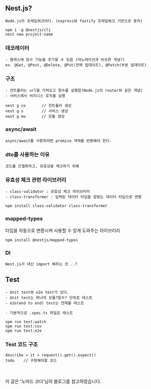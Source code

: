 ## Nest.js?
    Node.js의 프레임워크이다. (express와 fastify 프레임워크 기반으로 동작)

```
npm i -g @nestjs/cli
nest new project-name
```

### 데코레이터
    - 클래스에 함수 기능을 추가할 수 있음 (어노테이션과 비슷한 개념?)
    ex. @Get, @Post, @Delete, @Put(전체 업데이트), @Patch(부분 업데이트)

### 구조
    - 컨트롤러는 url을 가져오고 함수를 실행함(Node.js의 router와 같은 개념)
    - 서비스에서 비지니스 로직을 실행
```
nest g co		// 컨트롤러 생성
nest g s		// 서비스 생성
nest g mo       // 모듈 생성
```

### async/await
    async/await를 사용하려면 promise 객체를 반환해야 한다.

### dto를 사용하는 이유
    코드를 간결화하고, 유효성을 체크하기 위해

### 유효성 체크 관련 라이브러리
    - class-validator : 유효성 체크 라이브러리
    - class-transformer : 입력된 데이터 타입을 알맞는 데이터 타입으로 변환
```
npm install class-validator class-transformer
```

### mapped-types
타입을 자동으로 변환시켜 사용할 수 있게 도와주는 라이브러리 
```
npm install @nestjs/mapped-types
```

### DI
    Nest.js가 대신 import 해주는 것 ..?

## Test
    - Unit test와 e2e test가 있다.
    - Unit test는 하나의 모듈?함수? 단위로 테스트
    - e2e(end to end) test는 전체를 테스트

    - 기본적으로 .spec.ts 파일로 테스트
```
npm run test:watch
npm run test:cov
npm run test:e2e
```

### Test 코드 구조
    describe > it > request().get().expect()
    todo    // 구현해야할 코드



<br/>
<br/>
이 글은 '노마드 코더'님의 블로그를 참고하였습니다.